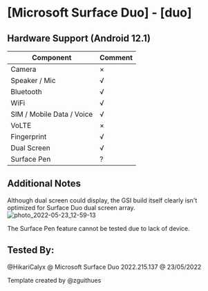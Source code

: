 # [Microsoft Surface Duo] - [duo]

## Hardware Support (Android 12.1)

| Component                 |      Comment                                              |
|---------------------------|-----------------------------------------------------------|
| Camera                    | ×                                                         |
| Speaker / Mic             | √                                                         |
| Bluetooth                 | √                                                         |
| WiFi                      | √                                                         |
| SIM / Mobile Data / Voice | √                                                         |
| VoLTE                     | ×                                                         |
| Fingerprint               | √                                                         |
| Dual Screen               | √                                                         |
| Surface Pen               | ?                                                         |

## Additional Notes

Although dual screen could display, the GSI build itself clearly isn't optimized for Surface Duo dual screen array. 
![photo_2022-05-23_12-59-13](https://user-images.githubusercontent.com/29157608/169747438-918d64e2-afda-4ca9-950f-8f3568597844.jpg)

The Surface Pen feature cannot be tested due to lack of device.

## Tested By:

@HikariCalyx @ Microsoft Surface Duo 2022.215.137 @ 23/05/2022


Template created by @zguithues